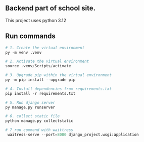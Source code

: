 ## Backend part of school site. 

This project uses python 3.12

## Run commands

```python
# 1. Create the virtual environment
py -m venv .venv

# 2. Activate the virtual environment
source .venv/Scripts/activate

# 3. Upgrade pip within the virtual environment
py -m pip install --upgrade pip

# 4. Install dependencies from requirements.txt
pip install -r requirements.txt

# 5. Run django server
py manage.py runserver

# 6. collect static file
python manage.py collectstatic

# 7 run command with waittress
 waitress-serve --port=8000 django_project.wsgi:application

 
```
